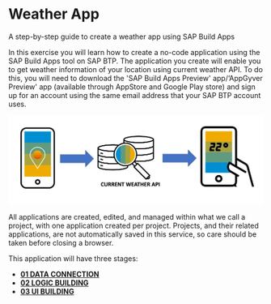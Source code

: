 # Weather App

A step-by-step guide to create a weather app using SAP Build Apps

In this exercise you will learn how to create a no-code application using the SAP Build Apps tool on SAP BTP. The application you create will enable you to get weather information of your location using current weather API. To do this, you will need to download the 'SAP Build Apps Preview' app/‘AppGyver Preview' app (available through AppStore and Google Play store) and sign up for an account using the same email address that your SAP BTP account uses.

![](Images/Presentation1.jpg)


All applications are created, edited, and managed within what we call a project, with one application created per project. Projects, and their related applications, are not automatically saved in this service, so care should be taken before closing a browser.

This application will have three stages:<br>

- <a href=" "><b>01 DATA CONNECTION</a></b><br>
- <a href=" "><b>02 LOGIC BUILDING</a></b><br>
- <a href=" "><b>03 UI BUILDING</a></b><br>

